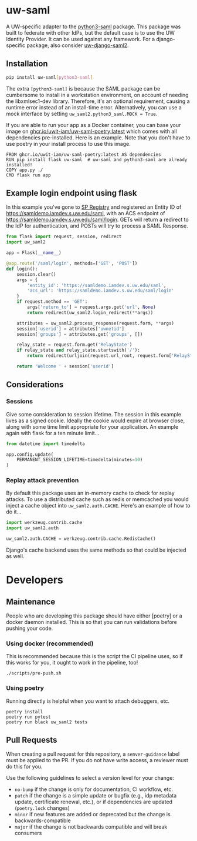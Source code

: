 # uw-saml

A UW-specific adapter to the
[python3-saml](https://github.com/onelogin/python3-saml) package. This package
was built to federate with other IdPs, but the default case is to use the UW
Identity Provider. It can be used against any framework. For a django-specific
package, also consider
[uw-django-saml2](https://github.com/uw-it-aca/uw-django-saml2).

## Installation

```bash
pip install uw-saml[python3-saml]
```

The extra `[python3-saml]` is because the SAML package can be cumbersome to
install in a workstation environment, on account of needing the libxmlsec1-dev
library. Therefore, it's an optional requirement, causing a runtime error
instead of an install-time error. Alternatively, you can use a mock
interface by setting `uw_saml2.python3_saml.MOCK = True`.

If you are able to run your app as a Docker container, you can base your image on
[ghcr.io/uwit-iam/uw-saml-poetry:latest](https://ghcr.io/uwit-iam/uw-saml-poetry:latest)
which comes with all dependencies pre-installed. Here is an example. Note that you 
don't have to use poetry in your install process to use this image.

```
FROM ghcr.io/uwit-iam/uw-saml-poetry:latest AS dependencies
RUN pip install flask uw-saml  # uw-saml and python3-saml are already installed!
COPY app.py ./
CMD flask run app
```

## Example login endpoint using flask

In this example you've gone to
[SP Registry](https://iam-tools.u.washington.edu/spreg) and registered an
Entity ID of https://samldemo.iamdev.s.uw.edu/saml, with an ACS endpoint of
https://samldemo.iamdev.s.uw.edu/saml/login. GETs will return a
redirect to the IdP for authentication, and POSTs will try to process a SAML
Response.

```python
from flask import request, session, redirect
import uw_saml2

app = Flask(__name__)

@app.route('/saml/login', methods=['GET', 'POST'])
def login():
    session.clear()
    args = {
        'entity_id': 'https://samldemo.iamdev.s.uw.edu/saml',
        'acs_url': 'https://samldemo.iamdev.s.uw.edu/saml/login'
    }
    if request.method == 'GET':
        args['return_to'] = request.args.get('url', None)
        return redirect(uw_saml2.login_redirect(**args))

    attributes = uw_saml2.process_response(request.form, **args)
    session['userid'] = attributes['uwnetid']
    session['groups'] = attributes.get('groups', [])

    relay_state = request.form.get('RelayState')
    if relay_state and relay_state.startswith('/'):
        return redirect(urljoin(request.url_root, request.form['RelayState']))

    return 'Welcome ' + session['userid']
```

## Considerations

### Sessions

Give some consideration to session lifetime. The session in this example lives as a
signed cookie. Ideally the cookie would expire at browser close, along with
some time limit appropriate for your application. An example again with flask
for a ten minute limit...

```python
from datetime import timedelta

app.config.update(
    PERMANENT_SESSION_LIFETIME=timedelta(minutes=10)
)
```

### Replay attack prevention

By default this package uses an in-memory cache to check for replay attacks.
To use a distributed cache such as redis or memcached you would inject a
cache object into `uw_saml2.auth.CACHE`. Here's an example of how to do it...

```python
import werkzeug.contrib.cache
import uw_saml2.auth

uw_saml2.auth.CACHE = werkzeug.contrib.cache.RedisCache()
```

Django's cache backend uses the same methods so that could be injected as well.

# Developers

## Maintenance

People who are developing this package should have either [poetry] or a docker daemon
installed. This is so that you can run validations before pushing your code.

### Using docker (recommended)

This is recommended because this is the script the CI pipeline uses,
so if this works for you, it ought to work in the pipeline, too!

```
./scripts/pre-push.sh
```

### Using poetry

Running directly is helpful when you want to attach debuggers, etc.

```
poetry install
poetry run pytest
poetry run black uw_saml2 tests
```


## Pull Requests

When creating a pull request for this repository, a `semver-guidance` label must be 
applied to the PR. If you do not have write access, a reviewer must do this for 
you.

Use the following guidelines to select a version level for your change: 

- `no-bump` if the change is only for documentation, CI workflow, etc.
- `patch` if the change is a simple update or bugfix (e.g., idp metadata update, 
  certificate renewal, etc.), or if dependencies are updated (`poetry.lock` changes)
- `minor` if new features are added or deprecated but the change is backwards-compatible
- `major` if the change is not backwards compatible and will break consumers
